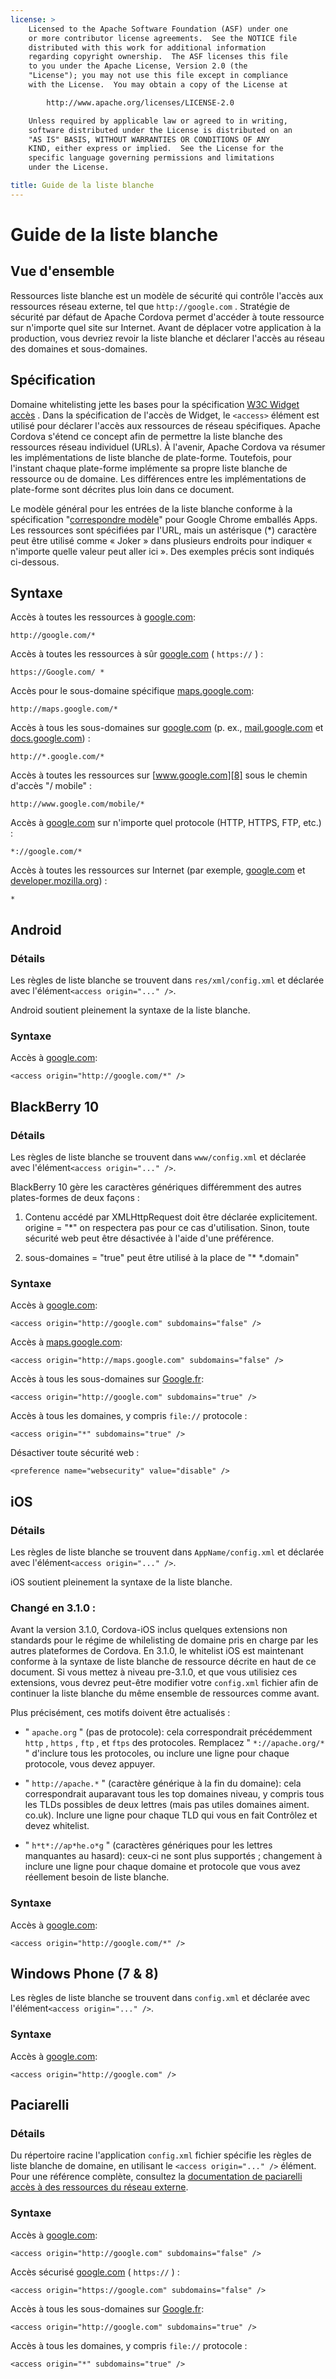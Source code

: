 ```yaml
---
license: >
    Licensed to the Apache Software Foundation (ASF) under one
    or more contributor license agreements.  See the NOTICE file
    distributed with this work for additional information
    regarding copyright ownership.  The ASF licenses this file
    to you under the Apache License, Version 2.0 (the
    "License"); you may not use this file except in compliance
    with the License.  You may obtain a copy of the License at

        http://www.apache.org/licenses/LICENSE-2.0

    Unless required by applicable law or agreed to in writing,
    software distributed under the License is distributed on an
    "AS IS" BASIS, WITHOUT WARRANTIES OR CONDITIONS OF ANY
    KIND, either express or implied.  See the License for the
    specific language governing permissions and limitations
    under the License.

title: Guide de la liste blanche
---
```


# Guide de la liste blanche

## Vue d'ensemble

Ressources liste blanche est un modèle de sécurité qui contrôle l'accès aux ressources réseau externe, tel que `http://google.com` . Stratégie de sécurité par défaut de Apache Cordova permet d'accéder à toute ressource sur n'importe quel site sur Internet. Avant de déplacer votre application à la production, vous devriez revoir la liste blanche et déclarer l'accès au réseau des domaines et sous-domaines.

## Spécification

Domaine whitelisting jette les bases pour la spécification [W3C Widget accès][1] . Dans la spécification de l'accès de Widget, le `<access>` élément est utilisé pour déclarer l'accès aux ressources de réseau spécifiques. Apache Cordova s'étend ce concept afin de permettre la liste blanche des ressources réseau individuel (URLs). À l'avenir, Apache Cordova va résumer les implémentations de liste blanche de plate-forme. Toutefois, pour l'instant chaque plate-forme implémente sa propre liste blanche de ressource ou de domaine. Les différences entre les implémentations de plate-forme sont décrites plus loin dans ce document.

 [1]: http://www.w3.org/TR/widgets-access/

Le modèle général pour les entrées de la liste blanche conforme à la spécification "[correspondre modèle][2]" pour Google Chrome emballés Apps. Les ressources sont spécifiées par l'URL, mais un astérisque (*) caractère peut être utilisé comme « Joker » dans plusieurs endroits pour indiquer « n'importe quelle valeur peut aller ici ». Des exemples précis sont indiqués ci-dessous.

 [2]: http://developer.chrome.com/apps/match_patterns.html

## Syntaxe

Accès à toutes les ressources à [google.com][3]:

 [3]: http://google.com

    http://google.com/*
    

Accès à toutes les ressources à sûr [google.com][4] ( `https://` ) :

 [4]: https://google.com

    https://Google.com/ *
    

Accès pour le sous-domaine spécifique [maps.google.com][5]:

 [5]: http://maps.google.com

    http://maps.google.com/*
    

Accès à tous les sous-domaines sur [google.com][3] (p. ex., [mail.google.com][6] et [docs.google.com][7]) :

 [6]: http://mail.google.com
 [7]: http://docs.google.com

    http://*.google.com/*
    

Accès à toutes les ressources sur [www.google.com][8] sous le chemin d'accès "/ mobile" :

 [8]: http://www.google.com

    http://www.google.com/mobile/*
    

Accès à [google.com][3] sur n'importe quel protocole (HTTP, HTTPS, FTP, etc.) :

    *://google.com/*
    

Accès à toutes les ressources sur Internet (par exemple, [google.com][3] et [developer.mozilla.org][9]) :

 [9]: http://developer.mozilla.org

    *
    

## Android

### Détails

Les règles de liste blanche se trouvent dans `res/xml/config.xml` et déclarée avec l'élément`<access origin="..." />`.

Android soutient pleinement la syntaxe de la liste blanche.

### Syntaxe

Accès à [google.com][3]:

    <access origin="http://google.com/*" />
    

## BlackBerry 10

### Détails

Les règles de liste blanche se trouvent dans `www/config.xml` et déclarée avec l'élément`<access origin="..." />`.

BlackBerry 10 gère les caractères génériques différemment des autres plates-formes de deux façons :

1) Contenu accédé par XMLHttpRequest doit être déclarée explicitement. origine = "*" on respectera pas pour ce cas d'utilisation. Sinon, toute sécurité web peut être désactivée à l'aide d'une préférence.

2) sous-domaines = "true" peut être utilisé à la place de "* *.domain"

### Syntaxe

Accès à [google.com][3]:

    <access origin="http://google.com" subdomains="false" />
    

Accès à [maps.google.com][5]:

    <access origin="http://maps.google.com" subdomains="false" />
    

Accès à tous les sous-domaines sur [Google.fr][3]:

    <access origin="http://google.com" subdomains="true" />
    

Accès à tous les domaines, y compris `file://` protocole :

    <access origin="*" subdomains="true" />
    

Désactiver toute sécurité web :

    <preference name="websecurity" value="disable" />
    

## iOS

### Détails

Les règles de liste blanche se trouvent dans `AppName/config.xml` et déclarée avec l'élément`<access origin="..." />`.

iOS soutient pleinement la syntaxe de la liste blanche.

### Changé en 3.1.0 :

Avant la version 3.1.0, Cordova-iOS inclus quelques extensions non standards pour le régime de whilelisting de domaine pris en charge par les autres plateformes de Cordova. En 3.1.0, le whitelist iOS est maintenant conforme à la syntaxe de liste blanche de ressource décrite en haut de ce document. Si vous mettez à niveau pre-3.1.0, et que vous utilisiez ces extensions, vous devrez peut-être modifier votre `config.xml` fichier afin de continuer la liste blanche du même ensemble de ressources comme avant.

Plus précisément, ces motifs doivent être actualisés :

*   " `apache.org` " (pas de protocole): cela correspondrait précédemment `http` , `https` , `ftp` , et `ftps` des protocoles. Remplacez " `*://apache.org/*` " d'inclure tous les protocoles, ou inclure une ligne pour chaque protocole, vous devez appuyer.

*   " `http://apache.*` " (caractère générique à la fin du domaine): cela correspondrait auparavant tous les top domaines niveau, y compris tous les TLDs possibles de deux lettres (mais pas utiles domaines aiment. co.uk). Inclure une ligne pour chaque TLD qui vous en fait Contrôlez et devez whitelist.

*   " `h*t*://ap*he.o*g` " (caractères génériques pour les lettres manquantes au hasard): ceux-ci ne sont plus supportés ; changement à inclure une ligne pour chaque domaine et protocole que vous avez réellement besoin de liste blanche.

### Syntaxe

Accès à [google.com][3]:

    <access origin="http://google.com/*" />
    

## Windows Phone (7 & 8)

Les règles de liste blanche se trouvent dans `config.xml` et déclarée avec l'élément`<access origin="..." />`.

### Syntaxe

Accès à [google.com][3]:

    <access origin="http://google.com" />
    

## Paciarelli

### Détails

Du répertoire racine l'application `config.xml` fichier spécifie les règles de liste blanche de domaine, en utilisant le `<access origin="..." />` élément. Pour une référence complète, consultez la [documentation de paciarelli accès à des ressources du réseau externe][10].

 [10]: https://developer.tizen.org/help/topic/org.tizen.help.gs/Creating%20a%20Project.html?path=0_1_1_4#8814682_CreatingaProject-AccessingExternalNetworkResources

### Syntaxe

Accès à [google.com][3]:

    <access origin="http://google.com" subdomains="false" />
    

Accès sécurisé [google.com][4] ( `https://` ) :

    <access origin="https://google.com" subdomains="false" />
    

Accès à tous les sous-domaines sur [Google.fr][3]:

    <access origin="http://google.com" subdomains="true" />
    

Accès à tous les domaines, y compris `file://` protocole :

    <access origin="*" subdomains="true" />